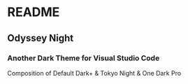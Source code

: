 # README
## Odyssey Night
### Another Dark Theme for Visual Studio Code

Composition of Default Dark+ & Tokyo Night & One Dark Pro